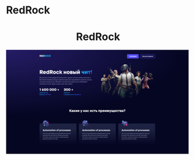# RedRock
<h1 align="center">RedRock</h1>
<img src="https://github.com/sergeybespyatov/RedRock/blob/main/screenshot.jpg" width="500">
